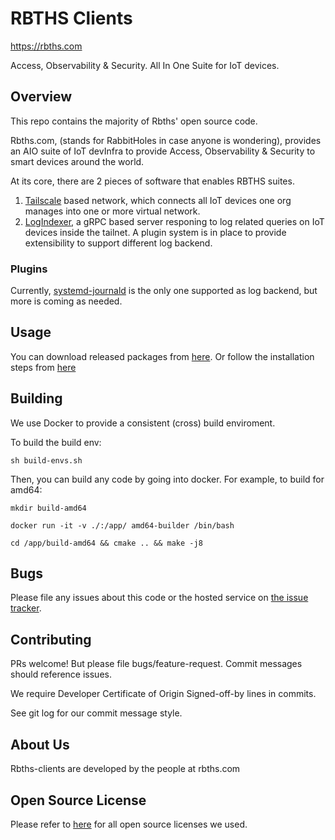# RBTHS Clients

https://rbths.com

Access, Observability & Security.
All In One Suite for IoT devices.

## Overview

This repo contains the majority of Rbths' open source code. 

Rbths.com, (stands for RabbitHoles in case anyone is wondering), provides an AIO suite of IoT devInfra to provide Access, Observability & Security to smart devices around the world.

At its core, there are 2 pieces of software that enables RBTHS suites.

1. [Tailscale](https://github.com/tailscale/tailscale) based network, which connects all IoT devices one org manages into one or more virtual network.
2. [LogIndexer](https://github.com/rbths/rbths-clients/tree/main/exec/log_indexer), a gRPC based server responing to log related queries on IoT devices inside the tailnet. A plugin system is in place to provide extensibility to support different log backend.

### Plugins

Currently, [systemd-journald](https://github.com/rbths/rbths-clients/tree/main/libs/log_grabber/plugins/log_iterators/journald) is the only one supported as log backend, but more is coming as needed.

## Usage

You can download released packages from [here](https://github.com/rbths/rbths-clients/releases). Or follow the installation steps from [here](https://dashboard.rbths.com/setup)

## Building

We use Docker to provide a consistent (cross) build enviroment.

To build the build env:

`sh build-envs.sh`

Then, you can build any code by going into docker. For example, to build for amd64:

`mkdir build-amd64`

`docker run -it -v ./:/app/ amd64-builder /bin/bash`

`cd /app/build-amd64 && cmake .. && make -j8`

## Bugs
Please file any issues about this code or the hosted service on [the issue tracker](https://github.com/rbths/rbths-clients/issues).

## Contributing
PRs welcome! But please file bugs/feature-request. Commit messages should reference issues.

We require Developer Certificate of Origin Signed-off-by lines in commits.

See git log for our commit message style.

## About Us
Rbths-clients are developed by the people at rbths.com

## Open Source License
Please refer to [here](https://github.com/rbths/rbths-clients/tree/main/licenses) for all open source licenses we used.
